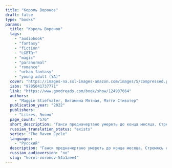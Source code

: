 ```yaml
---
title: "Король Воронов"
draft: false
type: "books"
params:
  title: "Король Воронов"
  tags:
    - "audiobook"
    - "fantasy"
    - "fiction"
    - "LGBTQ+"
    - "magic"
    - "paranormal"
    - "romance"
    - "urban fantasy"
    - "young adult (YA)"
  cover: "https://images-na.ssl-images-amazon.com/images/S/compressed.photo.goodreads.com/books/1477103790i/17378527.jpg, https://images-na.ssl-images-amazon.com/images/S/compressed.photo.goodreads.com/books/1680395146i/124937664.jpg"
  isbn: "9785041737771"
  link: "https://www.goodreads.com/book/show/124937664"
  authors:
    - "Maggie Stiefvater, Витамина Мятная, Мэгги Стивотер"
  publication_year: "2022"
  publishers:
    - "Litres, Эксмо"
  page_count: "576"
  short_description: "Ганси предначертано умереть до конца месяца. Стремясь его спасти, Ронан-сновидец, Адам, ставший частью Кабесуотера, Ной, застрявший между жизнью и смертью, и Блу – милая девушка, обремененная..."
  russian_translation_status: "exists"
  series: "The Raven Cycle"
  languages:
    - "Русский"
  description: "Ганси предначертано умереть до конца месяца. Стремясь его спасти, Ронан-сновидец, Адам, ставший частью Кабесуотера, Ной, застрявший между жизнью и смертью, и Блу – милая девушка, обремененная жутким проклятием, объединяются в поисках валлийского короля, способного выполнить любую просьбу. Заветное желание ребят – сохранить жизнь Ганси.<br /><br />Теперь, когда поиски подходят к концу, кошмары преследуют на каждом шагу, а по пятам идут опасные люди, друзьям предстоит сделать непростой выбор…"
  russian_audioversion: "no"
  slug: "korol-voronov-54a1aee4"
---
```

